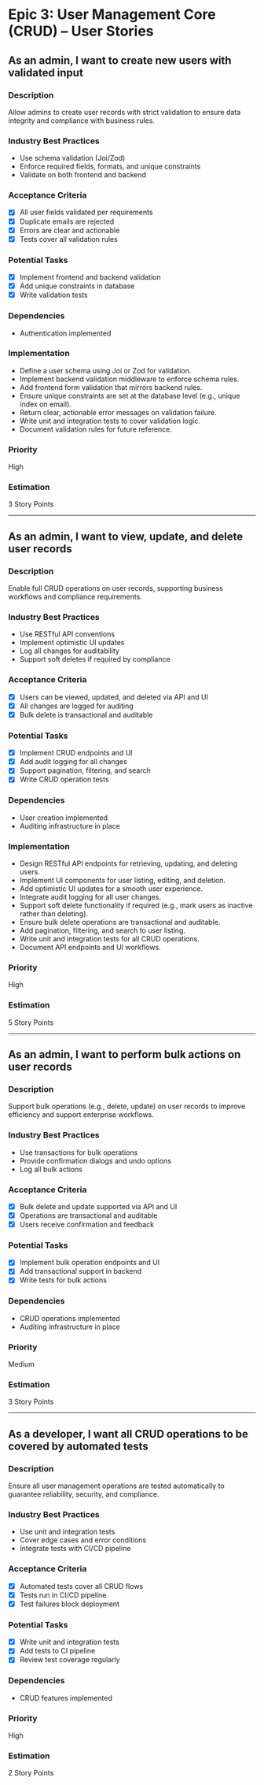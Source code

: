 # Epic 3: User Management Core (CRUD) – User Stories

## As an admin, I want to create new users with validated input

### Description
Allow admins to create user records with strict validation to ensure data integrity and compliance with business rules.

### Industry Best Practices
- Use schema validation (Joi/Zod)
- Enforce required fields, formats, and unique constraints
- Validate on both frontend and backend

### Acceptance Criteria
- [x] All user fields validated per requirements
- [x] Duplicate emails are rejected
- [x] Errors are clear and actionable
- [x] Tests cover all validation rules

### Potential Tasks
- [x] Implement frontend and backend validation
- [x] Add unique constraints in database
- [x] Write validation tests

### Dependencies
- Authentication implemented

### Implementation
- Define a user schema using Joi or Zod for validation.
- Implement backend validation middleware to enforce schema rules.
- Add frontend form validation that mirrors backend rules.
- Ensure unique constraints are set at the database level (e.g., unique index on email).
- Return clear, actionable error messages on validation failure.
- Write unit and integration tests to cover validation logic.
- Document validation rules for future reference.


### Priority
High

### Estimation
3 Story Points

---

## As an admin, I want to view, update, and delete user records

### Description
Enable full CRUD operations on user records, supporting business workflows and compliance requirements.

### Industry Best Practices
- Use RESTful API conventions
- Implement optimistic UI updates
- Log all changes for auditability
- Support soft deletes if required by compliance

### Acceptance Criteria
- [x] Users can be viewed, updated, and deleted via API and UI
- [x] All changes are logged for auditing
- [x] Bulk delete is transactional and auditable

### Potential Tasks
- [x] Implement CRUD endpoints and UI
- [x] Add audit logging for all changes
- [x] Support pagination, filtering, and search
- [x] Write CRUD operation tests

### Dependencies
- User creation implemented
- Auditing infrastructure in place

### Implementation
- Design RESTful API endpoints for retrieving, updating, and deleting users.
- Implement UI components for user listing, editing, and deletion.
- Add optimistic UI updates for a smooth user experience.
- Integrate audit logging for all user changes.
- Support soft delete functionality if required (e.g., mark users as inactive rather than deleting).
- Ensure bulk delete operations are transactional and auditable.
- Add pagination, filtering, and search to user listing.
- Write unit and integration tests for all CRUD operations.
- Document API endpoints and UI workflows.


### Priority
High

### Estimation
5 Story Points

---

## As an admin, I want to perform bulk actions on user records

### Description
Support bulk operations (e.g., delete, update) on user records to improve efficiency and support enterprise workflows.

### Industry Best Practices
- Use transactions for bulk operations
- Provide confirmation dialogs and undo options
- Log all bulk actions

### Acceptance Criteria
- [x] Bulk delete and update supported via API and UI
- [x] Operations are transactional and auditable
- [x] Users receive confirmation and feedback

### Potential Tasks
- [x] Implement bulk operation endpoints and UI
- [x] Add transactional support in backend
- [x] Write tests for bulk actions

### Dependencies
- CRUD operations implemented
- Auditing infrastructure in place

### Priority
Medium

### Estimation
3 Story Points

---

## As a developer, I want all CRUD operations to be covered by automated tests

### Description
Ensure all user management operations are tested automatically to guarantee reliability, security, and compliance.

### Industry Best Practices
- Use unit and integration tests
- Cover edge cases and error conditions
- Integrate tests with CI/CD pipeline

### Acceptance Criteria
- [x] Automated tests cover all CRUD flows
- [x] Tests run in CI/CD pipeline
- [x] Test failures block deployment

### Potential Tasks
- [x] Write unit and integration tests
- [x] Add tests to CI pipeline
- [x] Review test coverage regularly

### Dependencies
- CRUD features implemented

### Priority
High

### Estimation
2 Story Points
